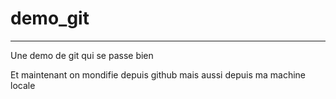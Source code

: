 # demo_git
__________

Une demo de git qui se passe bien

Et maintenant on mondifie depuis github
mais aussi depuis ma machine locale
